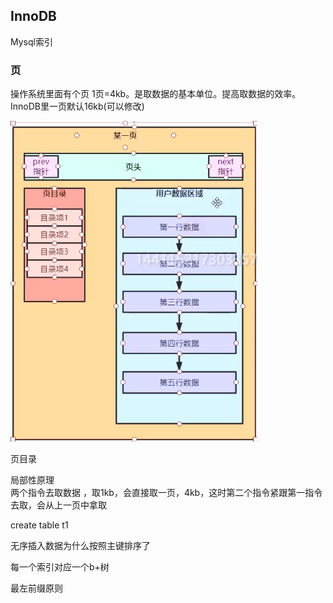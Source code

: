 ## InnoDB

Mysql索引

### 页
操作系统里面有个页 1页=4kb。是取数据的基本单位。提高取数据的效率。InnoDB里一页默认16kb(可以修改)

![](/img/algorithm/Innodbpage.png)

页目录

局部性原理  
两个指令去取数据 ，取1kb，会直接取一页，4kb，这时第二个指令紧跟第一指令去取，会从上一页中拿取

create table t1

无序插入数据为什么按照主键排序了

每一个索引对应一个b+树

最左前缀原则


